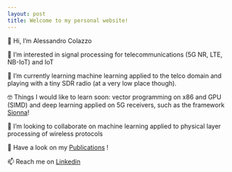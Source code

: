 ```yaml
---
layout: post
title: Welcome to my personal website!
---
```


👋 Hi, I’m Alessandro Colazzo

👀 I’m interested in signal processing for telecommunications (5G NR, LTE, NB-IoT) and IoT

🌱 I’m currently learning machine learning applied to the telco domain and playing with a tiny SDR radio (at a very low place though).

🤓 Things I would like to learn soon: vector programming on x86 and GPU (SIMD) and deep learning applied on 5G receivers, such as the framework [Sionna](https://developer.nvidia.com/sionna)!

💞️ I’m looking to collaborate on machine learning applied to physical layer processing of wireless protocols

📜 Have a look on my [Publications](https://colazzoa.github.io/publications) !

📫 Reach me on [Linkedin](https://www.linkedin.com/in/alessandrocolazzo)

